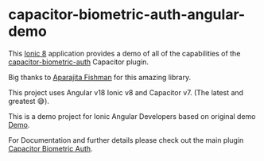 <div class="markdown-body">

# capacitor-biometric-auth-angular-demo&nbsp;&nbsp;

This [Ionic 8](https://ionicframework.com) application provides a demo of all of the capabilities of the [capacitor-biometric-auth](https://github.com/aparajita/capacitor-biometric-auth) Capacitor plugin.

Big thanks to [Aparajita Fishman](https://github.com/aparajita) for this amazing library.

This project uses Angular v18 Ionic v8 and Capacitor v7. (The latest and greatest 😅).

This is a demo project for Ionic Angular Developers based on original demo [Demo](https://github.com/aparajita/capacitor-biometric-auth-demo).

For Documentation and further details please check out the main plugin [Capacitor Biometric Auth](https://github.com/aparajita/capacitor-biometric-auth).

</div>
